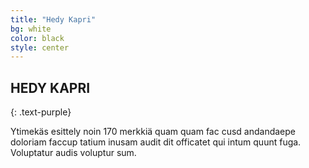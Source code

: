 ```yaml
---
title: "Hedy Kapri"
bg: white
color: black
style: center
---
```


## HEDY KAPRI
{: .text-purple}

Ytimekäs esittely noin 170 merkkiä quam
quam fac cusd andandaepe doloriam faccup
tatium inusam audit dit officatet qui intum
quunt fuga. Voluptatur audis voluptur sum.
